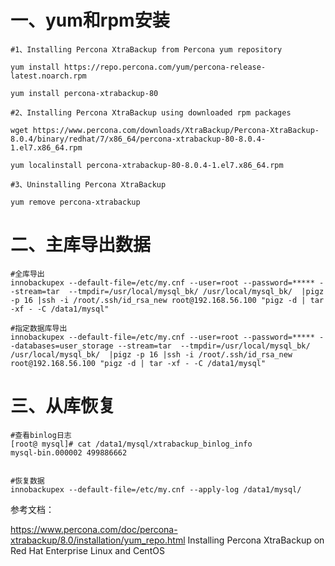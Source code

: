 # 一、yum和rpm安装
```
#1、Installing Percona XtraBackup from Percona yum repository

yum install https://repo.percona.com/yum/percona-release-latest.noarch.rpm

yum install percona-xtrabackup-80

#2、Installing Percona XtraBackup using downloaded rpm packages

wget https://www.percona.com/downloads/XtraBackup/Percona-XtraBackup-8.0.4/binary/redhat/7/x86_64/percona-xtrabackup-80-8.0.4-1.el7.x86_64.rpm

yum localinstall percona-xtrabackup-80-8.0.4-1.el7.x86_64.rpm

#3、Uninstalling Percona XtraBackup

yum remove percona-xtrabackup
```
# 二、主库导出数据
```
#全库导出
innobackupex --default-file=/etc/my.cnf --user=root --password=***** --stream=tar  --tmpdir=/usr/local/mysql_bk/ /usr/local/mysql_bk/  |pigz -p 16 |ssh -i /root/.ssh/id_rsa_new root@192.168.56.100 "pigz -d | tar -xf - -C /data1/mysql"

#指定数据库导出
innobackupex --default-file=/etc/my.cnf --user=root --password=***** --databases=user_storage --stream=tar  --tmpdir=/usr/local/mysql_bk/ /usr/local/mysql_bk/  |pigz -p 16 |ssh -i /root/.ssh/id_rsa_new root@192.168.56.100 "pigz -d | tar -xf - -C /data1/mysql"
```

# 三、从库恢复

```
#查看binlog日志
[root@ mysql]# cat /data1/mysql/xtrabackup_binlog_info
mysql-bin.000002 499886662


#恢复数据
innobackupex --default-file=/etc/my.cnf --apply-log /data1/mysql/
```


参考文档：

https://www.percona.com/doc/percona-xtrabackup/8.0/installation/yum_repo.html  Installing Percona XtraBackup on Red Hat Enterprise Linux and CentOS
